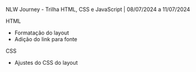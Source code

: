 NLW Journey - Trilha HTML, CSS e JavaScript | 08/07/2024 a 11/07/2024

 HTML
 - Formatação do layout
 - Adição do link para fonte

 CSS
 - Ajustes do CSS do layout